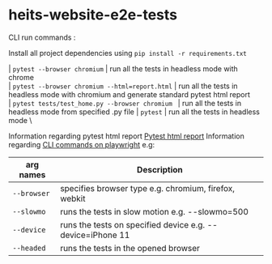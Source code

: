# heits-website-e2e-tests

CLI run commands :

Install all project dependencies using `pip install -r requirements.txt`

| `pytest --browser chromium` | run all the tests in headless mode with chrome \
| `pytest --browser chromium --html=report.html` | run all the tests in headless mode with chromium and generate standard pytest html report  \
| `pytest tests/test_home.py --browser chromium ` | run all the tests in headless mode from specified .py file
| `pytest` | run all the tests in headless mode \

Information regarding pytest html report [Pytest html report](https://pytest-html.readthedocs.io/en/latest/user_guide.html)
Information regarding [CLI commands on playwright](https://playwright.dev/python/docs/test-runners/) e.g:

| arg names             | Description                           |
|------------------|---------------------------------------|
| `--browser` | specifies browser type e.g. chromium, firefox, webkit|
| `--slowmo` | runs the tests in slow motion e.g. --slowmo=500  |
| `--device` | runs the tests on specified device e.g. --device=iPhone 11  |
| `--headed` | runs the tests in the opened browser  |